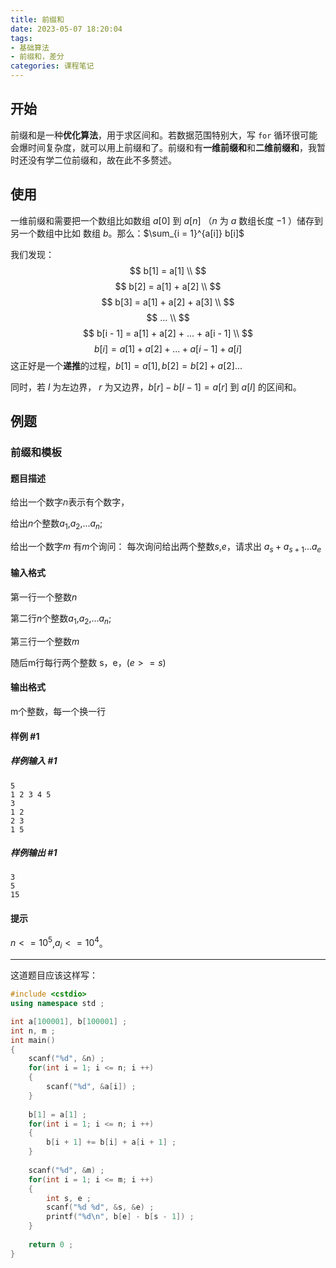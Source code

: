 ```yaml
---
title: 前缀和
date: 2023-05-07 18:20:04
tags:
- 基础算法
- 前缀和，差分
categories: 课程笔记
---
```


## 开始

前缀和是一种**优化算法**，用于求区间和。若数据范围特别大，写 `for` 循环很可能会爆时间复杂度，就可以用上前缀和了。前缀和有**一维前缀和**和**二维前缀和**，我暂时还没有学二位前缀和，故在此不多赘述。

## 使用

一维前缀和需要把一个数组比如数组 $a[0]$ 到 $a[n]$ （$n$ 为 $a$ 数组长度 $-1$ ）储存到另一个数组中比如 数组 $b$。那么：$\sum_{i = 1}^{a[i]} b[i]$ 

<!--more-->

我们发现：
$$
b[1] = a[1] \\
$$
$$
b[2] = a[1] + a[2] \\
$$
$$
b[3] = a[1] + a[2] + a[3] \\
$$
$$
... \\ 
$$
$$
b[i - 1] = a[1] + a[2] + ... + a[i - 1] \\ 
$$
$$
b[i] = a[1] + a[2] + ... + a[i - 1] + a[i]
$$
这正好是一个**递推**的过程，$b[1] = a[1],\, b[2] = b[2] + a[2]...$

同时，若 $l$ 为左边界， $r$ 为又边界，$b[r] - b[l - 1] = a[r]$ 到 $a[l]$ 的区间和。

## 例题

### 前缀和模板

#### 题目描述

给出一个数字$n$表示有个数字，

给出$n$个整数$a_1$,$a_2$,...$a_n$;

给出一个数字$m$ 有$m$个询问：
每次询问给出两个整数$s$,$e$，请求出 $a_s + a_{s+1}...a_e$

#### 输入格式

第一行一个整数$n$

第二行$n$个整数$a_1$,$a_2$,...$a_n$;

第三行一个整数$m$

随后m行每行两个整数 s，e，($e >= s$)

#### 输出格式

m个整数，每一个换一行

#### 样例 #1

##### 样例输入 #1

```
5
1 2 3 4 5
3
1 2
2 3
1 5
```

##### 样例输出 #1

```
3
5
15
```

#### 提示

$n <= 10^5$,$a_i <= 10^4$。

---------------------------------------------------------------------------

这道题目应该这样写：

```cpp
#include <cstdio>
using namespace std ;

int a[100001], b[100001] ;
int n, m ;
int main()
{
	scanf("%d", &n) ;
	for(int i = 1; i <= n; i ++)
	{
		scanf("%d", &a[i]) ;
	}
	
	b[1] = a[1] ;
	for(int i = 1; i <= n; i ++)
	{
		b[i + 1] += b[i] + a[i + 1] ;
	}
	
	scanf("%d", &m) ;
	for(int i = 1; i <= m; i ++)
	{
		int s, e ;
		scanf("%d %d", &s, &e) ;
		printf("%d\n", b[e] - b[s - 1]) ;
	}
	
	return 0 ;
}
```